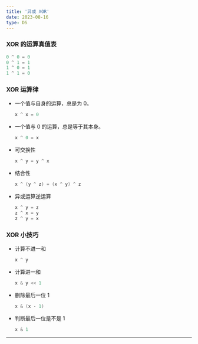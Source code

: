 ```yaml
---
title: '异或 XOR'
date: 2023-08-16
type: DS
---
```


### XOR 的运算真值表

```java
0 ^ 0 = 0
0 ^ 1 = 1
1 ^ 0 = 1
1 ^ 1 = 0
```

### XOR 运算律

- 一个值与自身的运算，总是为 0。

  ```java
  x ^ x = 0
  ```

- 一个值与 0 的运算，总是等于其本身。

  ```java
  x ^ 0 = x
  ```

- 可交换性

  ```java
  x ^ y = y ^ x
  ```

- 结合性
  ```java
  x ^ (y ^ z) = (x ^ y) ^ z
  ```
- 异或运算逆运算

  ```java
  x ^ y = z
  z ^ x = y
  z ^ y = x
  ```

### XOR 小技巧

- 计算不进一和

  ```java
  x ^ y
  ```

- 计算进一和

  ```java
  x & y << 1
  ```

- 删除最后一位 1
  ```java
  x & (x - 1)
  ```
- 判断最后一位是不是 1

  ```java
  x & 1
  ```

<hr/>
<ListPosts type="XOR"/>
